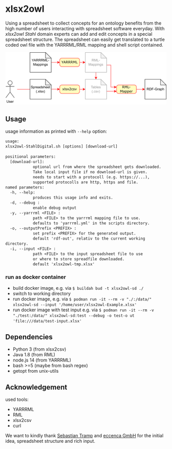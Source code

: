 # xlsx2owl

Using a spreadsheet to collect concepts for an ontology benefits from the high number of users interacting with spreadsheet software everyday.
With *xlsx2owl Stahl* domain experts can add and edit concepts in a special spreadsheet structure.
The spreadsheet can easily get translated to a turtle coded owl file with the YARRRML/RML mapping and shell script contained.

![conversion process](doc/xlsx2owl-overview.drawio.svg)

## Usage

usage information as printed with `--help` option:
```
usage:
xlsx2owl-StahlDigital.sh [options] [download-url]

positional parameters:
  [download-url]:
            optional url from where the spreadsheet gets downloaded.
            Take local input file if no download-url is given.
            needs to start with a protocoll (e.g. https://...),
            supported protocolls are http, https and file.
named parameters:
  -h, --help:
            produces this usage info and exits.
  -d, --debug :
            enable debug output
  -y, --yarrrml <FILE> :
            path <FILE> to the yarrrml mapping file to use.
            defaults to 'yarrrml.yml' in the scripts directory.
  -o, --outputPrefix <PREFIX> :
            set prefix <PREFIX> for the generated output.
            default 'rdf-out', relativ to the current working directory.
  -i, --input <FILE> :
            path <FILE> to the input spreadsheet file to use
            or where to store spreadfile downloaded.
            default 'xlsx2owl-tmp.xlsx'
```

### run as docker container
* build docker image, e.g. via `$ buildah bud -t xlsx2owl-sd ./`
* switch to working directory
* run docker image, e.g. via `$ podman run -it --rm -v "./:/data/" xlsx2owl-sd --input '/home/user/xlsx2owl-Example.xlsx'`
* run docker image with test input e.g. via `$ podman run -it --rm -v "./test:/data/" xlsx2owl-sd:test --debug -o test-o
ut 'file:///data/test-input.xlsx'`

## Dependencies

* Python 3 (from xlsx2csv)
* Java 1.8 (from RML)
* node.js 14 (from YARRRML)
* bash >=5 (maybe from bash regex)
* getopt from unix-utils

## Acknowledgement
used tools:
* YARRRML
* RML
* xlsx2csv
* curl

We want to kindly thank [Sebastian Tramp](https://github.com/seebi) and [eccenca GmbH](https://eccenca.com) for the initial idea, spreadsheet structure and rich input.
